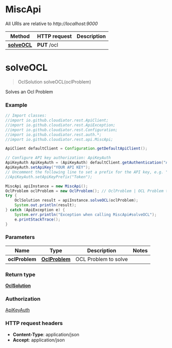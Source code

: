 # MiscApi

All URIs are relative to *http://localhost:9000*

Method | HTTP request | Description
------------- | ------------- | -------------
[**solveOCL**](MiscApi.md#solveOCL) | **PUT** /ocl | 


<a name="solveOCL"></a>
# **solveOCL**
> OclSolution solveOCL(oclProblem)



Solves an Ocl Problem

### Example
```java
// Import classes:
//import io.github.cloudiator.rest.ApiClient;
//import io.github.cloudiator.rest.ApiException;
//import io.github.cloudiator.rest.Configuration;
//import io.github.cloudiator.rest.auth.*;
//import io.github.cloudiator.rest.api.MiscApi;

ApiClient defaultClient = Configuration.getDefaultApiClient();

// Configure API key authorization: ApiKeyAuth
ApiKeyAuth ApiKeyAuth = (ApiKeyAuth) defaultClient.getAuthentication("ApiKeyAuth");
ApiKeyAuth.setApiKey("YOUR API KEY");
// Uncomment the following line to set a prefix for the API key, e.g. "Token" (defaults to null)
//ApiKeyAuth.setApiKeyPrefix("Token");

MiscApi apiInstance = new MiscApi();
OclProblem oclProblem = new OclProblem(); // OclProblem | OCL Problem to solve
try {
    OclSolution result = apiInstance.solveOCL(oclProblem);
    System.out.println(result);
} catch (ApiException e) {
    System.err.println("Exception when calling MiscApi#solveOCL");
    e.printStackTrace();
}
```

### Parameters

Name | Type | Description  | Notes
------------- | ------------- | ------------- | -------------
 **oclProblem** | [**OclProblem**](OclProblem.md)| OCL Problem to solve |

### Return type

[**OclSolution**](OclSolution.md)

### Authorization

[ApiKeyAuth](../README.md#ApiKeyAuth)

### HTTP request headers

 - **Content-Type**: application/json
 - **Accept**: application/json

